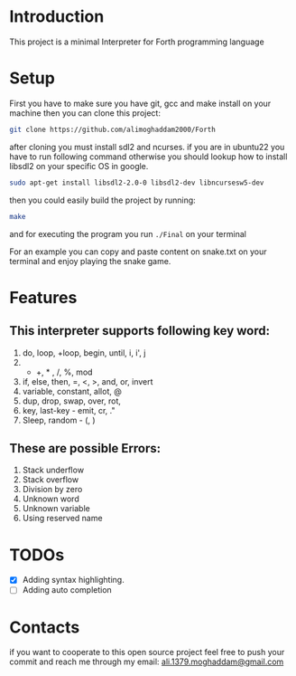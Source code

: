 # Introduction

This project is a minimal Interpreter for Forth programming language

# Setup

First you have to make sure you have git, gcc and make install on your machine
then you can clone this project:

```bash
git clone https://github.com/alimoghaddam2000/Forth
```

after cloning you must install sdl2 and ncurses. if you are in ubuntu22 you have to run following command otherwise you should lookup how to install libsdl2 on your specific OS in google.

```bash
sudo apt-get install libsdl2-2.0-0 libsdl2-dev libncursesw5-dev
```

then you could easily build the project by running:

```bash
make
```

and for executing the program you run `./Final` on your terminal

For an example you can copy and paste content on snake.txt on your terminal and enjoy playing the snake game.

# Features

## This interpreter supports following key word:

1. do, loop, +loop, begin, until, i, i', j
2. - +, \* , /, %, mod
3. if, else, then, =, <, >, and, or, invert
4. variable, constant, allot, @
5. dup, drop, swap, over, rot,
6. key, last-key - emit, cr, ."
7. Sleep, random - (, )

## These are possible Errors:

1. Stack underflow
2. Stack overflow
3. Division by zero
4. Unknown word
5. Unknown variable
6. Using reserved name

# TODOs

- [x] Adding syntax highlighting.
- [ ] Adding auto completion

# Contacts

if you want to cooperate to this open source project feel free to push your commit and reach me through my email:
<ali.1379.moghaddam@gmail.com>
